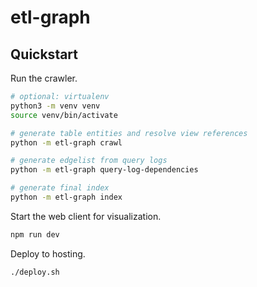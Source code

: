 # etl-graph

## Quickstart

Run the crawler.

```bash
# optional: virtualenv
python3 -m venv venv
source venv/bin/activate

# generate table entities and resolve view references
python -m etl-graph crawl

# generate edgelist from query logs
python -m etl-graph query-log-dependencies

# generate final index
python -m etl-graph index
```

Start the web client for visualization.

```bash
npm run dev
```

Deploy to hosting.

```bash
./deploy.sh
```
